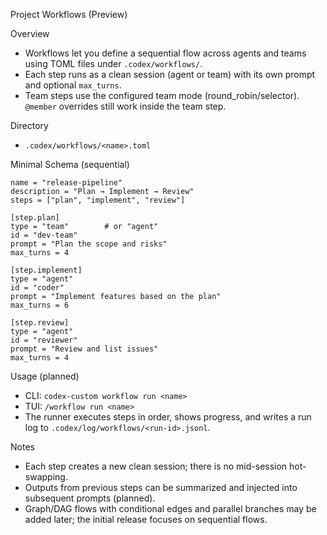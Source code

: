 Project Workflows (Preview)

Overview
- Workflows let you define a sequential flow across agents and teams using TOML files under `.codex/workflows/`.
- Each step runs as a clean session (agent or team) with its own prompt and optional `max_turns`.
- Team steps use the configured team mode (round_robin/selector). `@member` overrides still work inside the team step.

Directory
- `.codex/workflows/<name>.toml`

Minimal Schema (sequential)
```
name = "release-pipeline"
description = "Plan → Implement → Review"
steps = ["plan", "implement", "review"]

[step.plan]
type = "team"        # or "agent"
id = "dev-team"
prompt = "Plan the scope and risks"
max_turns = 4

[step.implement]
type = "agent"
id = "coder"
prompt = "Implement features based on the plan"
max_turns = 6

[step.review]
type = "agent"
id = "reviewer"
prompt = "Review and list issues"
max_turns = 4
```

Usage (planned)
- CLI: `codex-custom workflow run <name>`
- TUI: `/workflow run <name>`
- The runner executes steps in order, shows progress, and writes a run log to `.codex/log/workflows/<run-id>.jsonl`.

Notes
- Each step creates a new clean session; there is no mid-session hot-swapping.
- Outputs from previous steps can be summarized and injected into subsequent prompts (planned).
- Graph/DAG flows with conditional edges and parallel branches may be added later; the initial release focuses on sequential flows.
